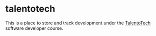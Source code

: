 # talentotech
This is a place to store and track development under the <a href="https://talentotech2.com.co/">TalentoTech</a> software developer course.
